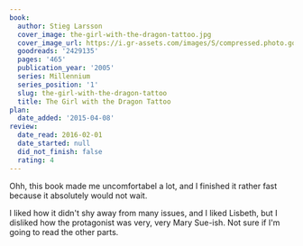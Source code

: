 ```yaml
---
book:
  author: Stieg Larsson
  cover_image: the-girl-with-the-dragon-tattoo.jpg
  cover_image_url: https://i.gr-assets.com/images/S/compressed.photo.goodreads.com/books/1327868566l/2429135._SX98_.jpg
  goodreads: '2429135'
  pages: '465'
  publication_year: '2005'
  series: Millennium
  series_position: '1'
  slug: the-girl-with-the-dragon-tattoo
  title: The Girl with the Dragon Tattoo
plan:
  date_added: '2015-04-08'
review:
  date_read: 2016-02-01
  date_started: null
  did_not_finish: false
  rating: 4
---
```


Ohh, this book made me uncomfortabel a lot, and I finished it rather fast because it absolutely would not wait.

I liked how it didn't shy away from many issues, and I liked Lisbeth, but I disliked how the protagonist was very, very Mary Sue-ish. Not sure if I'm going to read the other parts.
